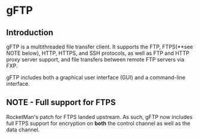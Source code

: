 # gFTP

## Introduction

gFTP is a multithreaded file transfer client.  It supports the FTP,
FTPS(**see NOTE below), HTTP, HTTPS, and SSH protocols, as well
as FTP and HTTP proxy server support, and file transfers between
remote FTP servers via FXP.

gFTP includes both a graphical user interface (GUI) and a command-line
interface.

## NOTE - Full support for FTPS
RocketMan's patch for FTPS landed upstream.  As such, gFTP now
includes full FTPS support for encryption on **both** the control channel
as well as the data channel.
